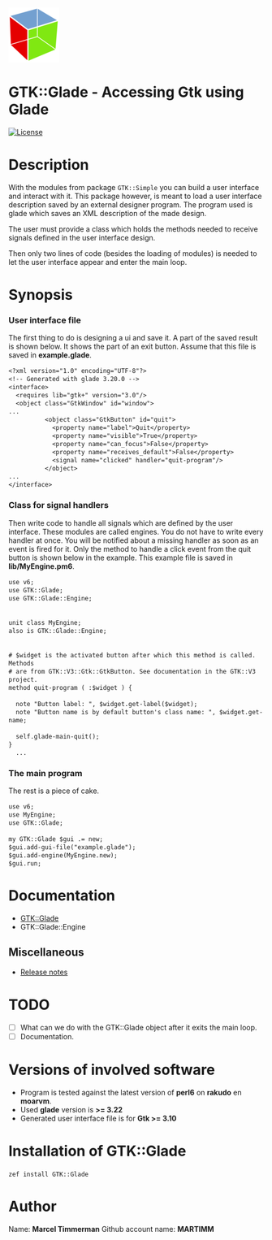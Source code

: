 ![gtk logo][logo]

# GTK::Glade - Accessing Gtk using Glade
[![License](http://martimm.github.io/label/License-label.svg)](http://www.perlfoundation.org/artistic_license_2_0)

# Description
With the modules from package `GTK::Simple` you can build a user interface and interact with it. This package however, is meant to load a user interface description saved by an external designer program. The program used is glade which saves an XML description of the made design.

The user must provide a class which holds the methods needed to receive signals defined in the user interface design.

Then only two lines of code (besides the loading of modules) is needed to let the user interface appear and enter the main loop.

# Synopsis
### User interface file
The first thing to do is designing a ui and save it. A part of the saved result is shown below. It shows the part of an exit button. Assume that this file is saved in **example.glade**.
```
<?xml version="1.0" encoding="UTF-8"?>
<!-- Generated with glade 3.20.0 -->
<interface>
  <requires lib="gtk+" version="3.0"/>
  <object class="GtkWindow" id="window">
...
          <object class="GtkButton" id="quit">
            <property name="label">Quit</property>
            <property name="visible">True</property>
            <property name="can_focus">False</property>
            <property name="receives_default">False</property>
            <signal name="clicked" handler="quit-program"/>
          </object>
...
</interface>

```

### Class for signal handlers
Then write code to handle all signals which are defined by the user interface. These modules are called engines. You do not have to write every handler at once. You will be notified about a missing handler as soon as an event is fired for it. Only the method to handle a click event from the quit button is shown below in the example. This example file is saved in **lib/MyEngine.pm6**.

```
use v6;
use GTK::Glade;
use GTK::Glade::Engine;


unit class MyEngine;
also is GTK::Glade::Engine;


# $widget is the activated button after which this method is called. Methods
# are from GTK::V3::Gtk::GtkButton. See documentation in the GTK::V3 project.
method quit-program ( :$widget ) {

  note "Button label: ", $widget.get-label($widget);
  note "Button name is by default button's class name: ", $widget.get-name;

  self.glade-main-quit();
}
  ...
```

### The main program
The rest is a piece of cake.
```
use v6;
use MyEngine;
use GTK::Glade;

my GTK::Glade $gui .= new;
$gui.add-gui-file("example.glade");
$gui.add-engine(MyEngine.new);
$gui.run;
```

# Documentation

* [GTK::Glade](https://modules.perl6.org/dist/GTK::Glade:cpan:MARTIMM/doc/Glade.pdf)
* GTK::Glade::Engine

## Miscellaneous
* [Release notes](https://modules.perl6.org/dist/GTK::Glade:cpan:MARTIMM/doc/CHANGES.md)

# TODO

* [ ] What can we do with the GTK::Glade object after it exits the main loop.
* [ ] Documentation.

# Versions of involved software

* Program is tested against the latest version of **perl6** on **rakudo** en **moarvm**.
* Used **glade** version is **>= 3.22**
* Generated user interface file is for **Gtk >= 3.10**

# Installation of GTK::Glade

`zef install GTK::Glade`


# Author

Name: **Marcel Timmerman**
Github account name: **MARTIMM**


<!---- [refs] ----------------------------------------------------------------->
[release]: https://github.com/MARTIMM/gtk-glade/blob/master/doc/CHANGES.md
[logo]: doc/gtk-logo-100.png
